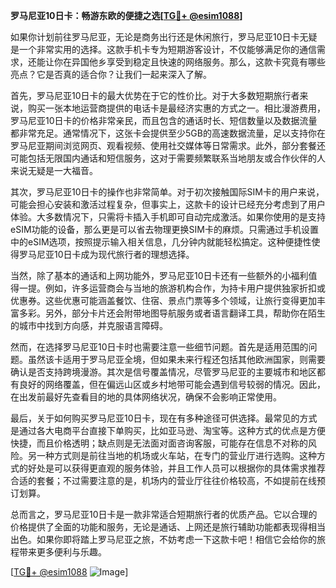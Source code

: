 **罗马尼亚10日卡：畅游东欧的便捷之选[[TG💪+ @esim1088](https://t.me/s/esim1088)]**

如果你计划前往罗马尼亚，无论是商务出行还是休闲旅行，罗马尼亚10日卡无疑是一个非常实用的选择。这款手机卡专为短期游客设计，不仅能够满足你的通信需求，还能让你在异国他乡享受到稳定且快速的网络服务。那么，这款卡究竟有哪些亮点？它是否真的适合你？让我们一起来深入了解。

首先，罗马尼亚10日卡的最大优势在于它的性价比。对于大多数短期旅行者来说，购买一张本地运营商提供的电话卡是最经济实惠的方式之一。相比漫游费用，罗马尼亚10日卡的价格非常亲民，而且包含的通话时长、短信数量以及数据流量都非常充足。通常情况下，这张卡会提供至少5GB的高速数据流量，足以支持你在罗马尼亚期间浏览网页、观看视频、使用社交媒体等日常需求。此外，部分套餐还可能包括无限国内通话和短信服务，这对于需要频繁联系当地朋友或合作伙伴的人来说无疑是一大福音。

其次，罗马尼亚10日卡的操作也非常简单。对于初次接触国际SIM卡的用户来说，可能会担心安装和激活过程复杂，但事实上，这款卡的设计已经充分考虑到了用户体验。大多数情况下，只需将卡插入手机即可自动完成激活。如果你使用的是支持eSIM功能的设备，那么更是可以省去物理更换SIM卡的麻烦。只需通过手机设置中的eSIM选项，按照提示输入相关信息，几分钟内就能轻松搞定。这种便捷性使得罗马尼亚10日卡成为现代旅行者的理想选择。

当然，除了基本的通话和上网功能外，罗马尼亚10日卡还有一些额外的小福利值得一提。例如，许多运营商会与当地的旅游机构合作，为持卡用户提供独家折扣或优惠券。这些优惠可能涵盖餐饮、住宿、景点门票等多个领域，让旅行变得更加丰富多彩。另外，部分卡片还会附带地图导航服务或者语言翻译工具，帮助你在陌生的城市中找到方向感，并克服语言障碍。

然而，在选择罗马尼亚10日卡时也需要注意一些细节问题。首先是适用范围的问题。虽然该卡适用于罗马尼亚全境，但如果未来行程还包括其他欧洲国家，则需要确认是否支持跨境漫游。其次是信号覆盖情况，尽管罗马尼亚的主要城市和地区都有良好的网络覆盖，但在偏远山区或乡村地带可能会遇到信号较弱的情况。因此，在出发前最好先查看目的地的具体网络状况，确保不会影响正常使用。

最后，关于如何购买罗马尼亚10日卡，现在有多种途径可供选择。最常见的方式是通过各大电商平台直接下单购买，比如亚马逊、淘宝等。这种方式的优点是方便快捷，而且价格透明；缺点则是无法面对面咨询客服，可能存在信息不对称的风险。另一种方式则是前往当地的机场或火车站，在专门的营业厅进行选购。这种方式的好处是可以获得更直观的服务体验，并且工作人员可以根据你的具体需求推荐合适的套餐；不过需要注意的是，机场内的营业厅往往价格较高，不如提前在线预订划算。

总而言之，罗马尼亚10日卡是一款非常适合短期旅行者的优质产品。它以合理的价格提供了全面的功能和服务，无论是通话、上网还是旅行辅助功能都表现得相当出色。如果你即将踏上罗马尼亚之旅，不妨考虑一下这款卡吧！相信它会给你的旅程带来更多便利与乐趣。

[[TG💪+ @esim1088](https://t.me/s/esim1088) ![Image](https://i.postimg.cc/4NQfJmqS/Snipaste-2025-05-13-00-14-12.png)]